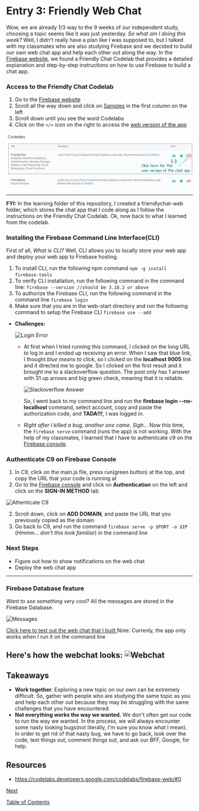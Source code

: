 # Entry 3: Friendly Web Chat
Wow, we are already 1/3 way to the 9 weeks of our independent study, choosing a topic seems like it was just yesterday. *So what am I doing this week?* Well, I didn't really have a plan like I was supposed to, but I talked with my classmates who are also studying Firebase and we decided to build our own web chat app and help each other out along the way. In the [Firebase website](https://firebase.google.com), we found a Friendly Chat Codelab that provides a detailed explanation and step-by-step instructions on how to use Firebase to build a chat app. 

### Access to the Friendly Chat Codelab
1. Go to the [Firebase website](https://firebase.google.com)
2. Scroll all the way down and click on [Samples](https://firebase.google.com/docs/samples/) in the first column on the left
3. Scroll down until you see the word Codelabs
4. Click on the ```</>``` icon on the right to access the [web version of the app](https://codelabs.developers.google.com/codelabs/firebase-web/#0 )

![FriendlychatCodelab](../images/friendlychat-codelab.PNG)

---
**FYI:** In the learning folder of this repository, I created a friendlychat-web folder, which stores the chat app that I code along as I follow the instructions on the Friendly Chat Codelab. Ok, now back to what I learned from the codelab.

### Installing the Firebase **Command Line Interface(CLI)** 
First of all, *What is CLI?* Well, CLI allows you to locally store your web app and deploy your web app to Firebase hosting.
1. To install CLI, run the following npm command
```npm -g install firebase-tools```
2. To verify CLI installation, run the following command in the command line:
```firebase --version //should be 3.18.2 or above```
3. To authorize the Firebase CLI, run the following command in the command line
```firebase login```
4. Make sure that you are in the web-start directory and run the following command to setup the Firebase CLI
```firebase use --add```
* **Challenges:** 

    ![Login Error](../images/login-error.PNG)

    * At first when I tried running this command, I clicked on the long URL to log in and I ended up receiving an error. When I saw that blue link, I thought *blue means to click*, so I clicked on the **localhost 9005** link and it directed me to google. So I clicked on the first result and it brought me to a slackoverflow question. The post only has 1 answer with 31 up arrows and big green check, meaning that it is reliable. 
        
        ![Slackoverflow Answer](../images/answer.PNG)

        So, I went back to my command line and run the **firebase login --no-localhost** command, select account, copy and paste the authorization code, and **TADA!!!**, I was logged in.
    * *Right after I killed a bug, another one came. Sigh...* Now this time, the ```firebase serve``` command (runs the app) is not working. With the help of my classmates, I learned that I have to authenticate c9 on the [Firebase console](https://console.firebase.google.com/u/0/).

### Authenticate C9 on Firebase Console
1. In C9, click on the main.js file, press run(green button) at the top, and copy the URL that your code is running at
2. Go to the [Firebase console](https://console.firebase.google.com/u/0/) and click on **Authentication** on the left and click on the **SIGN-IN METHOD** tab

![Athenticate C9](../images/auth-c9-1.PNG)

2. Scroll down, click on **ADD DOMAIN**, and paste the URL that you previously copied as the domain
4. Go back to C9, and run the command ```firebase serve -p $PORT -o $IP``` (*Hmmm... don't this look familiar*) in the command line 

### Next Steps
* Figure out how to show notifications on the web chat
* Deploy the web chat app
---

### Firebase Database feature
*Want to see something very cool?* All the messages are stored in the Firebase Database.

![Messages](../images/messages.PNG)

[Click here to test out the web chat that I built ](http://firebase-zhiyinl5633.c9users.io:8080/)
Note: Currenly, the app only works when I run it on the command line

Here's how the webchat looks:
![Webchat](../images/webchat.PNG)
---
## Takeaways
* **Work together.** Exploring a new topic on our own can be extremely difficult. So, gather with people who are studying the same topic as you and help each other out because they may be struggling with the same challenges that you have encountered. 
* **Not everything works the way we wanted.** We don't often get our code to run the way we wanted. In the process, we will always encounter some nasty looking bugs(not literally, I'm sure you know what I mean). In order to get rid of that nasty bug, we have to go back, look over the code, test things out, comment things out, and ask our BFF, Google, for help. 

## Resources
* https://codelabs.developers.google.com/codelabs/firebase-web/#0

[Next](entry4.md)

[Table of Contents](../README.md)




